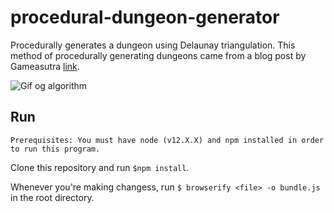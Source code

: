 # procedural-dungeon-generator
Procedurally generates a dungeon using Delaunay triangulation. This method of procedurally generating dungeons came from a blog post by Gameasutra [link](https://www.gamasutra.com/blogs/AAdonaac/20150903/252889/Procedural_Dungeon_Generation_Algorithm.php).

![Gif og algorithm](https://thumbs.gfycat.com/DisfiguredRectangularHarborseal-size_restricted.gif)

## Run
    Prerequisites: You must have node (v12.X.X) and npm installed in order to run this program.
Clone this repository and run `$npm install`.

Whenever you're making changess, run `$ browserify <file> -o bundle.js` in the root directory.
